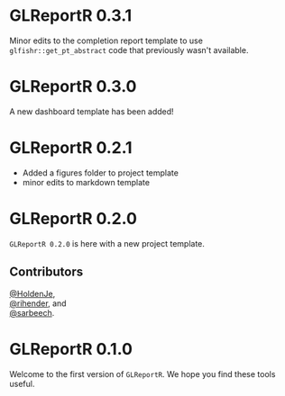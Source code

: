 # GLReportR 0.3.1
Minor edits to the completion report template to use `glfishr::get_pt_abstract` code that previously wasn't available.

# GLReportR 0.3.0
A new dashboard template has been added!

# GLReportR 0.2.1
- Added a figures folder to project template
- minor edits to markdown template

# GLReportR 0.2.0

`GLReportR 0.2.0` is here with a new project template.

## Contributors

[&#x0040;HoldenJe](https://github.com/HoldenJe),  
[&#x0040;rihender](https://github.com/rihender), and  
[&#x0040;sarbeech](https://github.com/sarbeech).  

# GLReportR 0.1.0

Welcome to the first version of `GLReportR`. We hope you find these tools useful.
